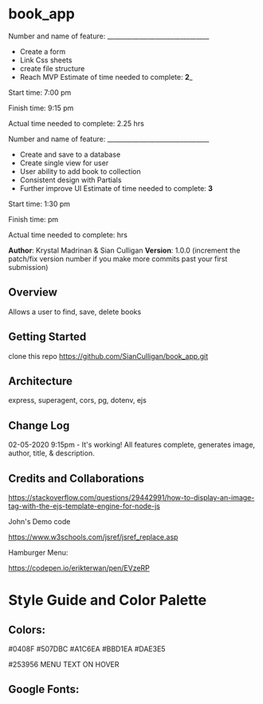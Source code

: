 # book_app

Number and name of feature: ________________________________
* Create a form
* Link Css sheets 
* create file structure
* Reach MVP
Estimate of time needed to complete: __2___

Start time: 7:00 pm

Finish time: 9:15 pm

Actual time needed to complete: 2.25 hrs



Number and name of feature: ________________________________
* Create and save to a database
* Create single view for user
* User ability to add book to collection
* Consistent design with Partials
* Further improve UI 
Estimate of time needed to complete: __3__

Start time: 1:30 pm

Finish time:  pm

Actual time needed to complete:  hrs

**Author**: Krystal Madrinan & Sian Culligan
**Version**: 1.0.0 (increment the patch/fix version number if you make more commits past your first submission)

## Overview
Allows a user to find, save, delete books 

## Getting Started
clone this repo https://github.com/SianCulligan/book_app.git

## Architecture
express, superagent, cors, pg, dotenv, ejs

## Change Log

02-05-2020 9:15pm - It's working! All features complete, generates image, author, title, & description. 


## Credits and Collaborations

https://stackoverflow.com/questions/29442991/how-to-display-an-image-tag-with-the-ejs-template-engine-for-node-js

John's Demo code

https://www.w3schools.com/jsref/jsref_replace.asp

Hamburger Menu: 

https://codepen.io/erikterwan/pen/EVzeRP



# Style Guide and Color Palette

## Colors:
#0408F
#507DBC
#A1C6EA
#BBD1EA
#DAE3E5

#253956 MENU TEXT ON HOVER

## Google Fonts:
